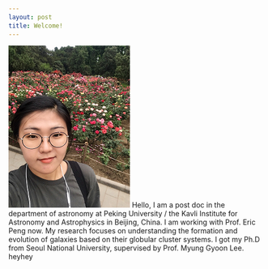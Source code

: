 ```yaml
---
layout: post
title: Welcome!
---
```


![Youkyung](/images/IMG_3945.PNG)
Hello, I am a post doc in the department of astronomy at Peking University / the Kavli Institute for Astronomy and Astrophysics in Beijing, China. I am working with Prof. Eric Peng now. My research focuses on understanding the formation and evolution of galaxies based on their globular cluster systems. I got my Ph.D from Seoul National University, supervised by Prof. Myung Gyoon Lee. heyhey
